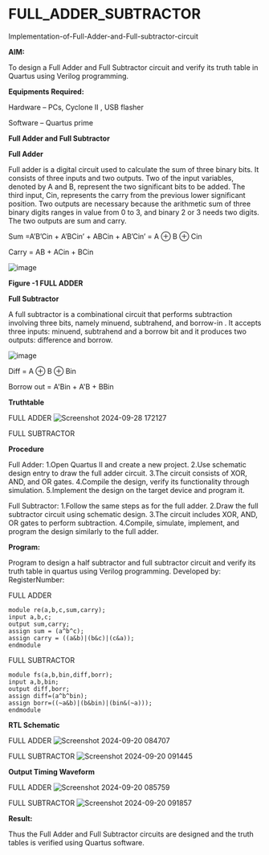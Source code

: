 # FULL_ADDER_SUBTRACTOR

Implementation-of-Full-Adder-and-Full-subtractor-circuit

**AIM:**

To design a Full Adder and Full Subtractor circuit and verify its truth table in Quartus using Verilog programming.

**Equipments Required:**

Hardware – PCs, Cyclone II , USB flasher

Software – Quartus prime

**Full Adder and Full Subtractor**

**Full Adder**

Full adder is a digital circuit used to calculate the sum of three binary bits. It consists of three inputs and two outputs. Two of the input variables, denoted by A and B, represent the two significant bits to be added. The third input, Cin, represents the carry from the previous lower significant position. Two outputs are necessary because the arithmetic sum of three binary digits ranges in value from 0 to 3, and binary 2 or 3 needs two digits. The two outputs are sum and carry.

Sum =A’B’Cin + A’BCin’ + ABCin + AB’Cin’ = A ⊕ B ⊕ Cin 

Carry = AB + ACin + BCin

![image](https://github.com/naavaneetha/FULL_ADDER_SUBTRACTOR/assets/154305477/0f30ba51-5ffb-4198-845f-18e054f675e7)

**Figure -1 FULL ADDER**

**Full Subtractor**

A full subtractor is a combinational circuit that performs subtraction involving three bits, namely minuend, subtrahend, and borrow-in . It accepts three inputs: minuend, subtrahend and a borrow bit and it produces two outputs: difference and borrow.

![image](https://github.com/naavaneetha/FULL_ADDER_SUBTRACTOR/assets/154305477/02b24f51-ab51-4304-9ad6-7b81ffc1ead5)

Diff = A ⊕ B ⊕ Bin 

Borrow out = A'Bin + A'B + BBin

**Truthtable**

FULL ADDER
![Screenshot 2024-09-28 172127](https://github.com/user-attachments/assets/5fb79d2f-1b6b-4235-8647-c5d3a7d67b18)

FULL SUBTRACTOR


**Procedure**

Full Adder: 1.Open Quartus II and create a new project. 2.Use schematic design entry to draw the full adder circuit. 3.The circuit consists of XOR, AND, and OR gates. 4.Compile the design, verify its functionality through simulation. 5.Implement the design on the target device and program it.

Full Subtractor: 1.Follow the same steps as for the full adder. 2.Draw the full subtractor circuit using schematic design. 3.The circuit includes XOR, AND, OR gates to perform subtraction. 4.Compile, simulate, implement, and program the design similarly to the full adder.

**Program:**

Program to design a half subtractor and full subtractor circuit and verify its truth table in quartus using Verilog programming. Developed by: RegisterNumber:

FULL ADDER
```
module re(a,b,c,sum,carry);
input a,b,c;
output sum,carry;
assign sum = (a^b^c);
assign carry = ((a&b)|(b&c)|(c&a));
endmodule
```

FULL SUBTRACTOR
```
module fs(a,b,bin,diff,borr);
input a,b,bin;
output diff,borr;
assign diff=(a^b^bin);
assign borr=((~a&b)|(b&bin)|(bin&(~a)));
endmodule
```
**RTL Schematic**

FULL ADDER
![Screenshot 2024-09-20 084707](https://github.com/user-attachments/assets/d6dacc78-20eb-475d-8c1d-32b01eb660ff)

FULL SUBTRACTOR
![Screenshot 2024-09-20 091445](https://github.com/user-attachments/assets/f4d22e08-58d0-49e8-8f69-17e3bbbd21ff)


**Output Timing Waveform**

FULL ADDER
![Screenshot 2024-09-20 085759](https://github.com/user-attachments/assets/45253411-0700-41c8-a943-0091a08046b9)

FULL SUBTRACTOR
![Screenshot 2024-09-20 091857](https://github.com/user-attachments/assets/e03f8152-ffe3-48fb-a166-51ee8edb0b33)


**Result:**

Thus the Full Adder and Full Subtractor circuits are designed and the truth tables is verified using Quartus software.



